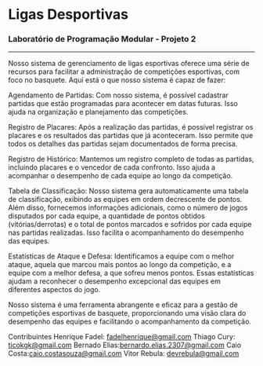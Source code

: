 # **Ligas Desportivas**

### Laboratório de Programação Modular - Projeto 2
---

Nosso sistema de gerenciamento de ligas esportivas oferece uma série de recursos para facilitar a administração de competições esportivas, com foco no basquete. Aqui está o que nosso sistema é capaz de fazer:

Agendamento de Partidas: Com nosso sistema, é possível cadastrar partidas que estão programadas para acontecer em datas futuras. Isso ajuda na organização e planejamento das competições.

Registro de Placares: Após a realização das partidas, é possível registrar os placares e os resultados das partidas que já aconteceram. Isso permite que todos os detalhes das partidas sejam documentados de forma precisa.

Registro de Histórico: Mantemos um registro completo de todas as partidas, incluindo placares e o vencedor de cada confronto. Isso ajuda a acompanhar o desempenho de cada equipe ao longo da competição.

Tabela de Classificação: Nosso sistema gera automaticamente uma tabela de classificação, exibindo as equipes em ordem decrescente de pontos. Além disso, fornecemos informações adicionais, como o número de jogos disputados por cada equipe, a quantidade de pontos obtidos (vitórias/derrotas) e o total de pontos marcados e sofridos por cada equipe nas partidas realizadas. Isso facilita o acompanhamento do desempenho das equipes.

Estatísticas de Ataque e Defesa: Identificamos a equipe com o melhor ataque, aquela que marcou mais pontos ao longo da competição, e a equipe com a melhor defesa, a que sofreu menos pontos. Essas estatísticas ajudam a reconhecer o desempenho excepcional das equipes em diferentes aspectos do jogo.

Nosso sistema é uma ferramenta abrangente e eficaz para a gestão de competições esportivas de basquete, proporcionando uma visão clara do desempenho das equipes e facilitando o acompanhamento da competição.

Contribuintes
Henrique Fadel: fadelhenrique@gmail.com Thiago Cury: ticokgk@gmail.com Bernado Elias:bernardo.elias.2307@gmail.com Caio Costa:caio.costasouza@gmail.com Vitor Rebula: devrebula@gmail.com
